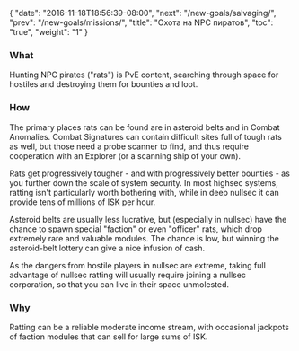 {
  "date": "2016-11-18T18:56:39-08:00",
  "next": "/new-goals/salvaging/",
  "prev": "/new-goals/missions/",
  "title": "Охота на NPC пиратов",
  "toc": "true",
  "weight": "1"
}

### What

Hunting NPC pirates ("rats") is PvE content,
searching through space for hostiles and destroying them for bounties and loot.

### How

The primary places rats can be found are in asteroid belts 
and in Combat Anomalies.  Combat Signatures can contain
difficult sites full of tough rats as well, but those need
a probe scanner to find, and thus require cooperation with an Explorer
(or a scanning ship of your own).

Rats get progressively tougher - and with progressively better bounties - 
as you further down the scale of system security.
In most highsec systems, ratting isn't particularly worth bothering with,
while in deep nullsec it can provide tens of millions of ISK per hour.

Asteroid belts are usually less lucrative, but (especially in nullsec)
have the chance to spawn special "faction" or even "officer" rats,
which drop extremely rare and valuable modules.  The chance is low,
but winning the asteroid-belt lottery can give a nice infusion of cash.

As the dangers from hostile players in nullsec are extreme, taking
full advantage of nullsec ratting will usually require joining 
a nullsec corporation, so that you can live in their space unmolested.

### Why

Ratting can be a reliable moderate income stream,
with occasional jackpots of faction modules that can sell 
for large sums of ISK.
